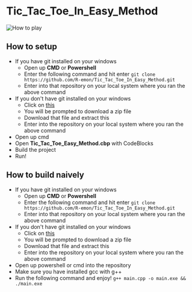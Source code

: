 # Tic_Tac_Toe_In_Easy_Method

![How to play](https://github.com/R-emon/Tic_Tac_Toe_In_Easy_Method/blob/master/Tic_Tac_Toe_Easy_Method/tutorial.gif)


## How to setup ##
* If you have git installed on your windows
  * Open up **CMD** or **Powershell**
  * Enter the following command and hit enter 
    ```git clone https://github.com/R-emon/Tic_Tac_Toe_In_Easy_Method.git```
  * Enter into that repository on your local system where you ran the above command
* If you don't have git installed on your windows
  * Click on [this](https://github.com/R-emon/Tic_Tac_Toe_In_Easy_Method/archive/master.zip)
  * You will be prompted to download a zip file
  * Download that file and extract this
  * Enter into the repository on your local system where you ran the above command
* Open up cmd 
* Open **Tic_Tac_Toe_Easy_Method.cbp** with CodeBlocks
* Build the project 
* Run!

## How to build naively ##
* If you have git installed on your windows
  * Open up **CMD** or **Powershell**
  * Enter the following command and hit enter 
    ```git clone https://github.com/R-emon/Tic_Tac_Toe_In_Easy_Method.git```
  * Enter into that repository on your local system where you ran the above command
* If you don't have git installed on your windows
  * Click on [this](https://github.com/R-emon/Tic_Tac_Toe_In_Easy_Method/archive/master.zip)
  * You will be prompted to download a zip file
  * Download that file and extract this
  * Enter into the repository on your local system where you ran the above command
* Open up powershell or cmd into the repository
* Make sure you have installed gcc with g++
 * Run the following command and enjoy!
 ```g++ main.cpp -o main.exe && ./main.exe```
 
